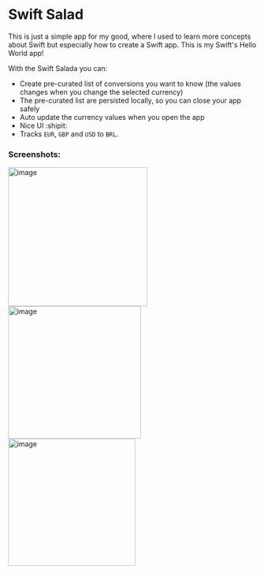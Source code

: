 # Swift Salad

This is just a simple app for my good, where I used to learn more concepts about Swift but especially how to create a Swift app. This is my Swift's Hello World app!

With the Swift Salada you can:

- Create pre-curated list of conversions you want to know (the values changes when you change the selected currency)
- The pre-curated list are persisted locally, so you can close your app safely
- Auto update the currency values when you open the app
- Nice UI :shipit:
- Tracks `EUR`, `GBP` and `USD` to `BRL`.

### Screenshots:

<img width="282" align="left" alt="image" src="https://user-images.githubusercontent.com/4116980/202860650-ec19fdd0-17a0-4023-af77-8d28c45367bd.png">
<img width="269" align="left" alt="image" src="https://user-images.githubusercontent.com/4116980/202860657-776f2ae4-b55e-4802-8df7-b3fdb8d4f88b.png">
<img width="258" align="left" alt="image" src="https://user-images.githubusercontent.com/4116980/202861415-fca887ea-c690-46b3-8c80-b17152eebaaf.png">

